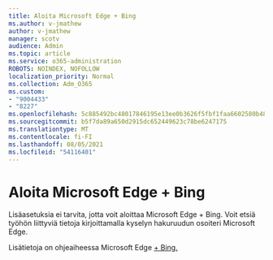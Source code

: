 ```yaml
---
title: Aloita Microsoft Edge + Bing
ms.author: v-jmathew
author: v-jmathew
manager: scotv
audience: Admin
ms.topic: article
ms.service: o365-administration
ROBOTS: NOINDEX, NOFOLLOW
localization_priority: Normal
ms.collection: Adm_O365
ms.custom:
- "9004433"
- "8227"
ms.openlocfilehash: 5c885492bc48017846195e13ee0b3626f5fbf1faa6602580b487141a6d21df9d
ms.sourcegitcommit: b5f7da89a650d2915dc652449623c78be6247175
ms.translationtype: MT
ms.contentlocale: fi-FI
ms.lasthandoff: 08/05/2021
ms.locfileid: "54116401"
---
```

# <a name="get-started-with-microsoft-edge--bing"></a>Aloita Microsoft Edge + Bing

Lisäasetuksia ei tarvita, jotta voit aloittaa Microsoft Edge + Bing. Voit etsiä työhön liittyviä tietoja kirjoittamalla kyselyn hakuruudun osoiteri Microsoft Edge.

Lisätietoja on ohjeaiheessa Microsoft Edge [+ Bing.](https://go.microsoft.com/fwlink/?linkid=2152963)
